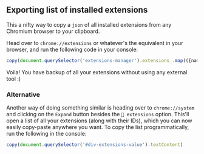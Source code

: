 ## Exporting list of installed extensions
This a nifty way to copy a `json` of all installed extensions from any Chromium browser to your clipboard.

Head over to `chrome://extensions` or whatever's the equivalent in your browser, and run the following code in your console:
```javascript
copy(document.querySelector('extensions-manager').extensions_.map(({name, version, description, id, manifestHomePageUrl, state}) => ({name, version, description, id, manifestHomePageUrl, state})))
```
Voila! You have backup of all your extensions without using any external tool :)

### Alternative
Another way of doing something similar is heading over to `chrome://system` and clicking on the `Expand` button besides the `🔗 extensions` option. This'll open a list of all your extensions (along with their IDs), which you can now easily copy-paste anywhere you want.
To copy the list programmatically, run the following in the console:
```javascript
copy(document.querySelector('#div-extensions-value').textContent)
```
